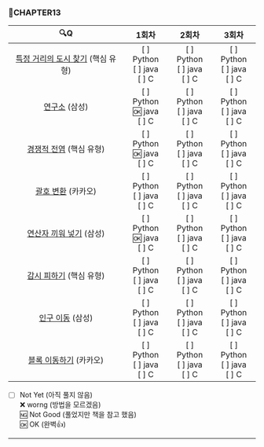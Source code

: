 ### :page_with_curl:CHAPTER13

|                                                 :mag:Q                                                  |               1회차                |               2회차               |               3회차               |
| :-----------------------------------------------------------------------------------------------------: | :--------------------------------: | :-------------------------------: | :-------------------------------: |
|            [특정 거리의 도시 찾기](https://www.acmicpc.net/problem/18352 "백준 링크") (핵심 유형)             | [ ] Python<br/>[ ] java<br/>[ ] C | [ ] Python<br/>[ ] java<br/>[ ] C | [ ] Python<br/>[ ] java<br/>[ ] C |
|                                  [연구소](https://www.acmicpc.net/problem/14502 "백준 링크") (삼성)                                   | [ ] Python<br/>:ok: java<br/>[ ] C | [ ] Python<br/>[ ] java<br/>[ ] C | [ ] Python<br/>[ ] java<br/>[ ] C |
|  [경쟁적 전염](https://www.acmicpc.net/problem/18405 "백준 링크") (핵심 유형)   | [ ] Python<br/>:ok: java<br/>[ ] C  | [ ] Python<br/>[ ] java<br/>[ ] C | [ ] Python<br/>[ ] java<br/>[ ] C |
| [괄호 변환](https://programmers.co.kr/learn/courses/30/lessons/60058 "프로그래머스 링크") (카카오)  | [ ] Python<br/>[ ] java<br/>[ ] C  | [ ] Python<br/>[ ] java<br/>[ ] C | [ ] Python<br/>[ ] java<br/>[ ] C |
|                      [연산자 끼워 넣기](https://www.acmicpc.net/problem/14888 "백준 링크") (삼성)                      | [ ] Python<br/>:ok: java<br/>[ ] C  | [ ] Python<br/>[ ] java<br/>[ ] C | [ ] Python<br/>[ ] java<br/>[ ] C |
| [감시 피하기](https://www.acmicpc.net/problem/18428 "백준 링크") (핵심 유형) | [ ] Python<br/>[ ] java<br/>[ ] C  | [ ] Python<br/>[ ] java<br/>[ ] C | [ ] Python<br/>[ ] java<br/>[ ] C |
|                  [인구 이동](https://www.acmicpc.net/problem/16234 "백준 링크") (삼성)                  | [ ] Python<br/>[ ] java<br/>[ ] C  | [ ] Python<br/>[ ] java<br/>[ ] C | [ ] Python<br/>[ ] java<br/>[ ] C |
|   [블록 이동하기](https://programmers.co.kr/learn/courses/30/lessons/60063 "프로그래머스 링크") (카카오)    | [ ] Python<br/>[ ] java<br/>[ ] C  | [ ] Python<br/>[ ] java<br/>[ ] C | [ ] Python<br/>[ ] java<br/>[ ] C |

- [ ] Not Yet (아직 풀지 않음)<br/>
      :x: worng (방법을 모르겠음)<br/>
      :ng: Not Good (풀었지만 책을 참고 했음)<br/>
      :ok: OK (완벽:+1:)<br/>

---
